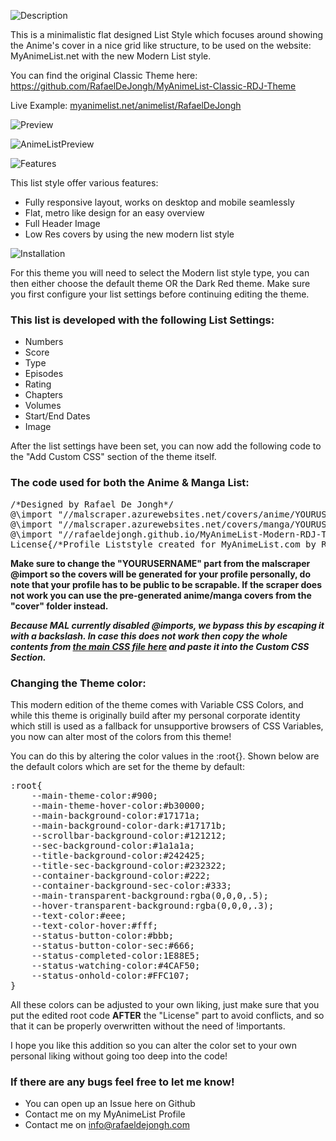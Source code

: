 ![Description](http://files.gamebanana.com/bitpit/description_e1c38.png)

This is a minimalistic flat designed List Style which focuses around showing the Anime's cover in a nice grid like structure, to be used on the website: MyAnimeList.net with the new Modern List style. 

You can find the original Classic Theme here: https://github.com/RafaelDeJongh/MyAnimeList-Classic-RDJ-Theme

Live Example: [myanimelist.net/animelist/RafaelDeJongh](https://myanimelist.net/animelist/RafaelDeJongh)

![Preview](http://files.gamebanana.com/bitpit/preview_67ec1.png)

![AnimeListPreview](https://files.gamebanana.com/bitpit/modern-mal-rdj-theme.jpg)

![Features](http://files.gamebanana.com/bitpit/features_38a9e.png)

This list style offer various features:

- Fully responsive layout, works on desktop and mobile seamlessly 
- Flat, metro like design for an easy overview
- Full Header Image
- Low Res covers by using the new modern list style

![Installation](http://files.gamebanana.com/bitpit/installation_b6439.png)

For this theme you will need to select the Modern list style type, you can then either choose the default theme OR the Dark Red theme. Make sure you first configure your list settings before continuing editing the theme.

### This list is developed with the following List Settings:

- Numbers
- Score
- Type
- Episodes
- Rating
- Chapters
- Volumes
- Start/End Dates
- Image

After the list settings have been set, you can now add the following code to the "Add Custom CSS" section of the theme itself. 

### The code used for both the Anime & Manga List:

<pre>
/*Designed by Rafael De Jongh*/
@\import "//malscraper.azurewebsites.net/covers/anime/YOURUSERNAME/presets/dataimagelinkafter";
@\import "//malscraper.azurewebsites.net/covers/manga/YOURUSERNAME/presets/dataimagelinkafter";
@\import "//rafaeldejongh.github.io/MyAnimeList-Modern-RDJ-Theme/MAL-RDJ-Theme.css";
License{/*Profile Liststyle created for MyAnimeList.com by Rafael De Jongh - https://github.com/RafaelDeJongh//MyAnimeList-Modern-RDJ-Theme*/}
</pre>

**Make sure to change the "YOURUSERNAME" part from the malscraper @import so the covers will be generated for your profile personally, do note that your profile has to be public to be scrapable. If the scraper does not work you can use the pre-generated anime/manga covers from the "cover" folder instead.**

***Because MAL currently disabled @imports, we bypass this by escaping it with a backslash. In case this does not work then copy the whole contents from [the main CSS file here](https://rafaeldejongh.github.io/MyAnimeList-Modern-RDJ-Theme/MAL-RDJ-Theme.css) and paste it into the Custom CSS Section.***

### Changing the Theme color:

This modern edition of the theme comes with Variable CSS Colors, and while this theme is originally build after my personal corporate identity which still is used as a fallback for unsupportive browsers of CSS Variables, you now can alter most of the colors from this theme!

You can do this by altering the color values in the :root{}. Shown below are the default colors which are set for the theme by default:

<pre>
:root{
	--main-theme-color:#900;
	--main-theme-hover-color:#b30000;
	--main-background-color:#17171a;
	--main-background-color-dark:#17171b;
	--scrollbar-background-color:#121212;
	--sec-background-color:#1a1a1a;
	--title-background-color:#242425;
	--title-sec-background-color:#232322;
	--container-background-color:#222;
	--container-background-sec-color:#333;
	--main-transparent-background:rgba(0,0,0,.5);
	--hover-transparent-background:rgba(0,0,0,.3);
	--text-color:#eee;
	--text-color-hover:#fff;
	--status-button-color:#bbb;
	--status-button-color-sec:#666;
	--status-completed-color:1E88E5;
	--status-watching-color:#4CAF50;
	--status-onhold-color:#FFC107;
}
</pre>

All these colors can be adjusted to your own liking, just make sure that you put the edited root code **AFTER** the "License" part to avoid conflicts, and so that it can be properly overwritten without the need of !importants.

I hope you like this addition so you can alter the color set to your own personal liking without going too deep into the code!

### If there are any bugs feel free to let me know!

- You can open up an Issue here on Github
- Contact me on my MyAnimeList Profile
- Contact me on info@rafaeldejongh.com
